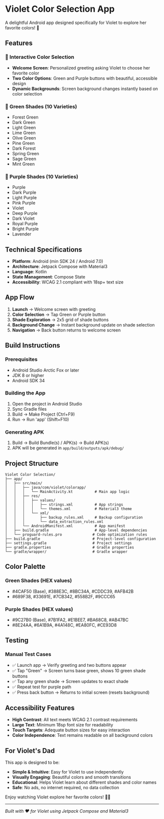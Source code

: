# Violet Color Selection App

A delightful Android app designed specifically for Violet to explore her favorite colors! 🌈

## Features

### 🎨 Interactive Color Selection
- **Welcome Screen**: Personalized greeting asking Violet to choose her favorite color
- **Two Color Options**: Green and Purple buttons with beautiful, accessible design
- **Dynamic Backgrounds**: Screen background changes instantly based on color selection

### 🌿 Green Shades (10 Varieties)
- Forest Green
- Dark Green  
- Light Green
- Lime Green
- Olive Green
- Pine Green
- Dark Forest
- Spring Green
- Sage Green
- Mint Green

### 💜 Purple Shades (10 Varieties)
- Purple
- Dark Purple
- Light Purple
- Pink Purple
- Violet
- Deep Purple
- Dark Violet
- Royal Purple
- Bright Purple
- Lavender

## Technical Specifications

- **Platform**: Android (min SDK 24 / Android 7.0)
- **Architecture**: Jetpack Compose with Material3
- **Language**: Kotlin
- **State Management**: Compose State
- **Accessibility**: WCAG 2.1 compliant with 18sp+ text size

## App Flow

1. **Launch** → Welcome screen with greeting
2. **Color Selection** → Tap Green or Purple button
3. **Shade Exploration** → 2x5 grid of shade buttons
4. **Background Change** → Instant background update on shade selection
5. **Navigation** → Back button returns to welcome screen

## Build Instructions

### Prerequisites
- Android Studio Arctic Fox or later
- JDK 8 or higher
- Android SDK 34

### Building the App
1. Open the project in Android Studio
2. Sync Gradle files
3. Build → Make Project (Ctrl+F9)
4. Run → Run 'app' (Shift+F10)

### Generating APK
1. Build → Build Bundle(s) / APK(s) → Build APK(s)
2. APK will be generated in `app/build/outputs/apk/debug/`

## Project Structure

```
Violet Color Selection/
├── app/
│   ├── src/main/
│   │   ├── java/com/violet/colorapp/
│   │   │   └── MainActivity.kt          # Main app logic
│   │   ├── res/
│   │   │   ├── values/
│   │   │   │   ├── strings.xml          # App strings
│   │   │   │   └── themes.xml           # Material3 theme
│   │   │   └── xml/
│   │   │       ├── backup_rules.xml     # Backup configuration
│   │   │       └── data_extraction_rules.xml
│   │   └── AndroidManifest.xml          # App manifest
│   ├── build.gradle                     # App-level dependencies
│   └── proguard-rules.pro              # Code optimization rules
├── build.gradle                        # Project-level configuration
├── settings.gradle                     # Project settings
├── gradle.properties                   # Gradle properties
└── gradle/wrapper/                     # Gradle wrapper
```

## Color Palette

### Green Shades (HEX values)
- #4CAF50 (Base), #388E3C, #8BC34A, #CDDC39, #AFB42B
- #689F38, #33691E, #7CB342, #558B2F, #9CCC65

### Purple Shades (HEX values)  
- #9C27B0 (Base), #7B1FA2, #E1BEE7, #BA68C8, #AB47BC
- #8E24AA, #6A1B9A, #4A148C, #EA80FC, #CE93D8

## Testing

### Manual Test Cases
- ✅ Launch app → Verify greeting and two buttons appear
- ✅ Tap "Green" → Screen turns base green, shows 10 green shade buttons
- ✅ Tap any green shade → Screen updates to exact shade
- ✅ Repeat test for purple path
- ✅ Press back button → Returns to initial screen (resets background)

## Accessibility Features

- **High Contrast**: All text meets WCAG 2.1 contrast requirements
- **Large Text**: Minimum 18sp font size for readability
- **Touch Targets**: Adequate button sizes for easy interaction
- **Color Independence**: Text remains readable on all background colors

## For Violet's Dad

This app is designed to be:
- **Simple & Intuitive**: Easy for Violet to use independently
- **Visually Engaging**: Beautiful colors and smooth transitions
- **Educational**: Helps Violet learn about different shades and color names
- **Safe**: No ads, no internet required, no data collection

Enjoy watching Violet explore her favorite colors! 🎨✨

---

*Built with ❤️ for Violet using Jetpack Compose and Material3* 